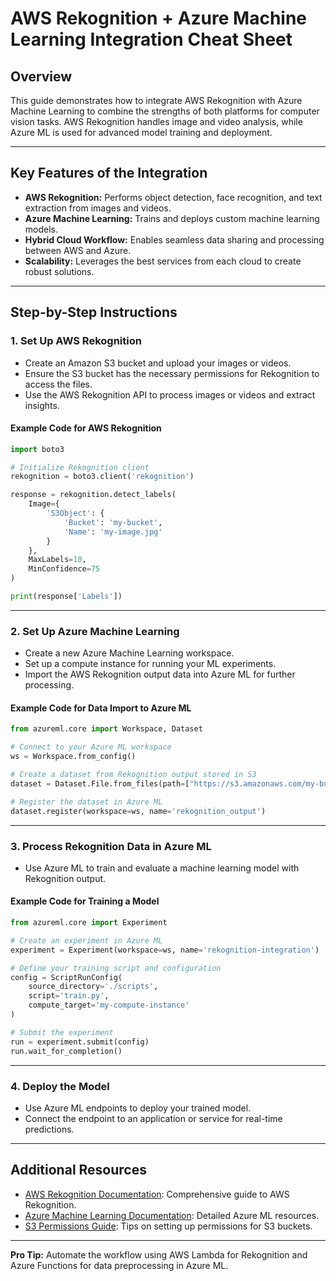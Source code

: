 # AWS Rekognition + Azure Machine Learning Integration Cheat Sheet

## Overview
This guide demonstrates how to integrate AWS Rekognition with Azure Machine Learning to combine the strengths of both platforms for computer vision tasks. AWS Rekognition handles image and video analysis, while Azure ML is used for advanced model training and deployment.

---

## Key Features of the Integration
- **AWS Rekognition:** Performs object detection, face recognition, and text extraction from images and videos.
- **Azure Machine Learning:** Trains and deploys custom machine learning models.
- **Hybrid Cloud Workflow:** Enables seamless data sharing and processing between AWS and Azure.
- **Scalability:** Leverages the best services from each cloud to create robust solutions.

---

## Step-by-Step Instructions

### 1. Set Up AWS Rekognition
- Create an Amazon S3 bucket and upload your images or videos.
- Ensure the S3 bucket has the necessary permissions for Rekognition to access the files.
- Use the AWS Rekognition API to process images or videos and extract insights.

#### Example Code for AWS Rekognition
```python
import boto3

# Initialize Rekognition client
rekognition = boto3.client('rekognition')

response = rekognition.detect_labels(
    Image={
        'S3Object': {
            'Bucket': 'my-bucket',
            'Name': 'my-image.jpg'
        }
    },
    MaxLabels=10,
    MinConfidence=75
)

print(response['Labels'])
```

---

### 2. Set Up Azure Machine Learning
- Create a new Azure Machine Learning workspace.
- Set up a compute instance for running your ML experiments.
- Import the AWS Rekognition output data into Azure ML for further processing.

#### Example Code for Data Import to Azure ML
```python
from azureml.core import Workspace, Dataset

# Connect to your Azure ML workspace
ws = Workspace.from_config()

# Create a dataset from Rekognition output stored in S3
dataset = Dataset.File.from_files(path=["https://s3.amazonaws.com/my-bucket/my-output-data/"])

# Register the dataset in Azure ML
dataset.register(workspace=ws, name='rekognition_output')
```

---

### 3. Process Rekognition Data in Azure ML
- Use Azure ML to train and evaluate a machine learning model with Rekognition output.

#### Example Code for Training a Model
```python
from azureml.core import Experiment

# Create an experiment in Azure ML
experiment = Experiment(workspace=ws, name='rekognition-integration')

# Define your training script and configuration
config = ScriptRunConfig(
    source_directory='./scripts',
    script='train.py',
    compute_target='my-compute-instance'
)

# Submit the experiment
run = experiment.submit(config)
run.wait_for_completion()
```

---

### 4. Deploy the Model
- Use Azure ML endpoints to deploy your trained model.
- Connect the endpoint to an application or service for real-time predictions.

---

## Additional Resources
- [AWS Rekognition Documentation](https://docs.aws.amazon.com/rekognition/): Comprehensive guide to AWS Rekognition.
- [Azure Machine Learning Documentation](https://learn.microsoft.com/en-us/azure/machine-learning/): Detailed Azure ML resources.
- [S3 Permissions Guide](https://docs.aws.amazon.com/AmazonS3/latest/userguide/): Tips on setting up permissions for S3 buckets.

---

**Pro Tip:** Automate the workflow using AWS Lambda for Rekognition and Azure Functions for data preprocessing in Azure ML.
